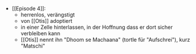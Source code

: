 - [[Episode 4]]: 
	- herrenlos, verängstigt
	 - von [[Otis]] adoptiert
	 - in einer Zelle hinterlassen, in der Hoffnung dass er dort sicher verbleiben kann
	 - [[Otis]] nennt ihn "Dhoom se Machaana" (tortle für "Aufschrei"), kurz "Matschi"